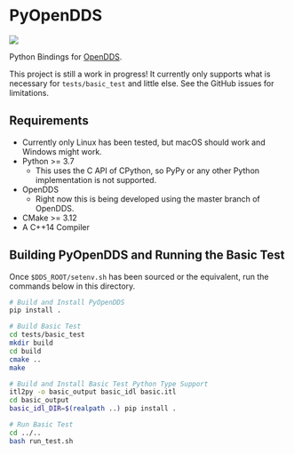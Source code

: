 # PyOpenDDS

[![](https://github.com/iguessthislldo/pyopendds/workflows/pyopendds/badge.svg)](
  https://github.com/iguessthislldo/pyopendds/actions?query=workflow%3Apyopendds)

Python Bindings for [OpenDDS](https://github.com/objectcomputing/OpenDDS).

This project is still a work in progress! It currently only supports what is
necessary for `tests/basic_test` and little else. See the GitHub issues for
limitations.

## Requirements

- Currently only Linux has been tested, but macOS should work and Windows might
  work.
- Python >= 3.7
  - This uses the C API of CPython, so PyPy or any other Python implementation
    is not supported.
- OpenDDS
  - Right now this is being developed using the master branch of OpenDDS.
- CMake >= 3.12
- A C++14 Compiler

## Building PyOpenDDS and Running the Basic Test

Once `$DDS_ROOT/setenv.sh` has been sourced or the equivalent, run the commands
below in this directory.

```sh
# Build and Install PyOpenDDS
pip install .

# Build Basic Test
cd tests/basic_test
mkdir build
cd build
cmake ..
make

# Build and Install Basic Test Python Type Support
itl2py -o basic_output basic_idl basic.itl
cd basic_output
basic_idl_DIR=$(realpath ..) pip install .

# Run Basic Test
cd ../..
bash run_test.sh
```
